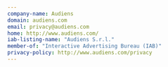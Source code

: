 ```yaml
---
company-name: Audiens
domain: audiens.com
email: privacy@audiens.com
home: http://www.audiens.com/
iab-listing-name: "Audiens S.r.l."
member-of: "Interactive Advertising Bureau (IAB)"
privacy-policy: http://www.audiens.com/privacy
---
```




